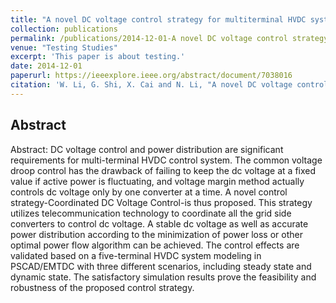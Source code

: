 ```yaml
---
title: "A novel DC voltage control strategy for multiterminal HVDC system with offshore wind farms integration"
collection: publications
permalink: /publications/2014-12-01-A novel DC voltage control strategy for multiterminal HVDC system with offshore wind farms integration
venue: "Testing Studies"
excerpt: 'This paper is about testing.'
date: 2014-12-01
paperurl: https://ieeexplore.ieee.org/abstract/document/7038016
citation: 'W. Li, G. Shi, X. Cai and N. Li, "A novel DC voltage control strategy for multiterminal HVDC system with offshore wind farms integration," 2014 International Power Electronics and Application Conference and Exposition, Shanghai, 2014, pp. 1110-1115. doi: 10.1109/PEAC.2014.7038016'
---
```


## Abstract
Abstract: DC voltage control and power distribution are significant requirements for multi-terminal HVDC control system. The common voltage droop control has the drawback of failing to keep the dc voltage at a fixed value if active power is fluctuating, and voltage margin method actually controls dc voltage only by one converter at a time. A novel control strategy-Coordinated DC Voltage Control-is thus proposed. This strategy utilizes telecommunication technology to coordinate all the grid side converters to control dc voltage. A stable dc voltage as well as accurate power distribution according to the minimization of power loss or other optimal power flow algorithm can be achieved. The control effects are validated based on a five-terminal HVDC system modeling in PSCAD/EMTDC with three different scenarios, including steady state and dynamic state. The satisfactory simulation results prove the feasibility and robustness of the proposed control strategy.

